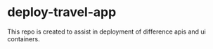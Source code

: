 # deploy-travel-app
This repo is created to assist in deployment of difference apis and ui containers.
